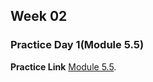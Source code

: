 ## Week 02

### Practice Day 1(Module 5.5)

**Practice Link**
[Module 5.5](https://docs.google.com/document/d/1Q3f1xGFFDRZfV1r0MBKRT5ipppzNorquFyGLHyFqItU/edit).